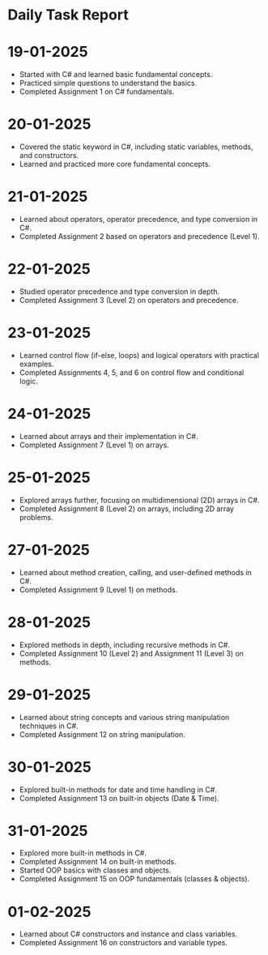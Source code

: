 # Daily Task Report

# 19-01-2025

- Started with C# and learned basic fundamental concepts.
- Practiced simple questions to understand the basics.
- Completed Assignment 1 on C# fundamentals.

# 20-01-2025

- Covered the static keyword in C#, including static variables, methods, and constructors.
- Learned and practiced more core fundamental concepts.

# 21-01-2025

- Learned about operators, operator precedence, and type conversion in C#.
- Completed Assignment 2 based on operators and precedence (Level 1).

# 22-01-2025

- Studied operator precedence and type conversion in depth.
- Completed Assignment 3 (Level 2) on operators and precedence.

# 23-01-2025

- Learned control flow (if-else, loops) and logical operators with practical examples.
- Completed Assignments 4, 5, and 6 on control flow and conditional logic.

# 24-01-2025

- Learned about arrays and their implementation in C#.
- Completed Assignment 7 (Level 1) on arrays.

# 25-01-2025

- Explored arrays further, focusing on multidimensional (2D) arrays in C#.
- Completed Assignment 8 (Level 2) on arrays, including 2D array problems.

# 27-01-2025

- Learned about method creation, calling, and user-defined methods in C#.
- Completed Assignment 9 (Level 1) on methods.

# 28-01-2025

- Explored methods in depth, including recursive methods in C#.
- Completed Assignment 10 (Level 2) and Assignment 11 (Level 3) on methods.

# 29-01-2025

- Learned about string concepts and various string manipulation techniques in C#.
- Completed Assignment 12 on string manipulation.

# 30-01-2025

- Explored built-in methods for date and time handling in C#.
- Completed Assignment 13 on built-in objects (Date & Time).

# 31-01-2025

- Explored more built-in methods in C#.
- Completed Assignment 14 on built-in methods.
- Started OOP basics with classes and objects.
- Completed Assignment 15 on OOP fundamentals (classes & objects).

# 01-02-2025

- Learned about C# constructors and instance and class variables.
- Completed Assignment 16 on constructors and variable types.

